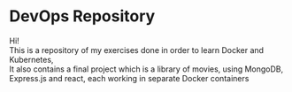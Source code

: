# DevOps Repository

Hi!  
This is a repository of my exercises done in order to learn Docker and Kubernetes,  
It also contains a final project which is a library of movies, using MongoDB, Express.js and react, each working in separate Docker containers
